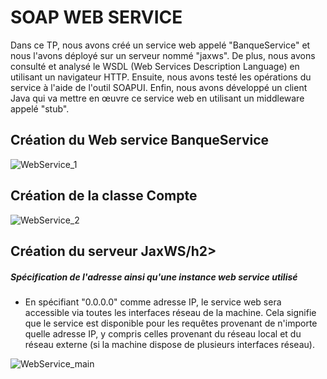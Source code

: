 # SOAP WEB SERVICE

Dans ce TP, nous avons créé un service web appelé "BanqueService" et nous l'avons déployé sur un serveur nommé "jaxws". De plus, nous avons consulté et analysé le WSDL (Web Services Description Language) en utilisant un navigateur HTTP. Ensuite, nous avons testé les opérations du service à l'aide de l'outil SOAPUI. Enfin, nous avons développé un client Java qui va mettre en œuvre ce service web en utilisant un middleware appelé "stub".

<h2>Création du Web service BanqueService</h2>

![WebService_1](https://github.com/Musta1Pha/SOAP_WebService/assets/91842692/e2da1ea6-ed53-474d-874f-af0492d42373)

<h2>Création de la classe Compte</h2>

![WebService_2](https://github.com/Musta1Pha/SOAP_WebService/assets/91842692/535ec9ed-8616-4d4f-95b5-cba8812d2507)

<h2>Création du serveur JaxWS/h2><h5>Spécification de l'adresse ainsi qu'une instance web service utilisé</h5>
  
  - En spécifiant "0.0.0.0" comme adresse IP, le service web sera accessible via toutes les interfaces réseau de la machine. Cela signifie que le service est disponible pour les requêtes provenant de n'importe quelle adresse IP, y compris celles provenant du réseau local      et du réseau externe (si la machine dispose de plusieurs interfaces réseau). 

![WebService_main](https://github.com/Musta1Pha/SOAP_WebService/assets/91842692/7a2f7b8d-0e7a-4234-872d-5f9ea7ea4384)




